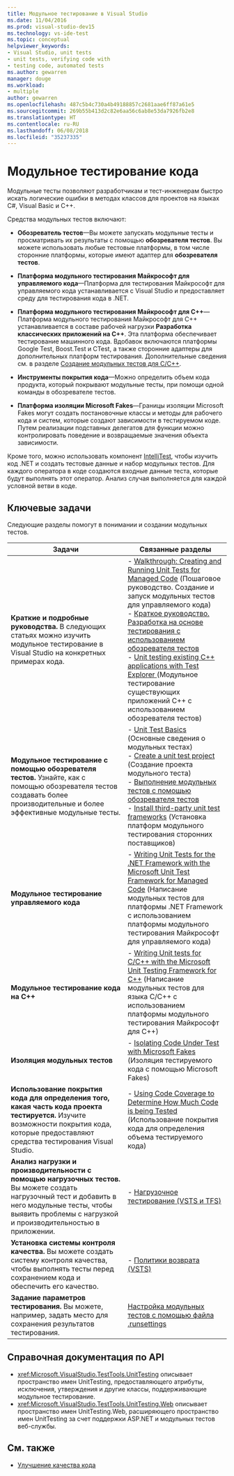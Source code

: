 ```yaml
---
title: Модульное тестирование в Visual Studio
ms.date: 11/04/2016
ms.prod: visual-studio-dev15
ms.technology: vs-ide-test
ms.topic: conceptual
helpviewer_keywords:
- Visual Studio, unit tests
- unit tests, verifying code with
- testing code, automated tests
ms.author: gewarren
manager: douge
ms.workload:
- multiple
author: gewarren
ms.openlocfilehash: 487c5b4c730a4b49188857c2681aae6ff87a61e5
ms.sourcegitcommit: 269b55b413d2c82e6aa56c6ab8e53da7926fb2e8
ms.translationtype: HT
ms.contentlocale: ru-RU
ms.lasthandoff: 06/08/2018
ms.locfileid: "35237335"
---
```

# <a name="unit-test-your-code"></a>Модульное тестирование кода

Модульные тесты позволяют разработчикам и тест-инженерам быстро искать логические ошибки в методах классов для проектов на языках C#, Visual Basic и C++.

Средства модульных тестов включают:

* **Обозреватель тестов**&mdash;Вы можете запускать модульные тесты и просматривать их результаты с помощью **обозревателя тестов**. Вы можете использовать любые тестовые платформы, в том числе сторонние платформы, которые имеют адаптер для **обозревателя тестов**.

* **Платформа модульного тестирования Майкрософт для управляемого кода**&mdash;Платформа для тестирования Майкрософт для управляемого кода устанавливается с Visual Studio и предоставляет среду для тестирования кода в .NET.

* **Платформа модульного тестирования Майкрософт для C++**&mdash;Платформа модульного тестирования Майкрософт для C++ устанавливается в составе рабочей нагрузки **Разработка классических приложений на C++**. Эта платформа обеспечивает тестирование машинного кода. Вдобавок включаются платформы Google Test, Boost.Test и CTest, а также сторонние адаптеры для дополнительных платформ тестирования. Дополнительные сведения см. в разделе [Создание модульных тестов для C/C++](../test/writing-unit-tests-for-c-cpp.md).

* **Инструменты покрытия кода**&mdash;Можно определить объем кода продукта, который покрывают модульные тесты, при помощи одной команды в обозревателе тестов.

* **Платформа изоляции Microsoft Fakes**&mdash;Границы изоляции Microsoft Fakes могут создать постановочные классы и методы для рабочего кода и систем, которые создают зависимости в тестируемом коде. Путем реализации подставных делегатов для функции можно контролировать поведение и возвращаемые значения объекта зависимости.

Кроме того, можно использовать компонент [IntelliTest](../test/generate-unit-tests-for-your-code-with-intellitest.md), чтобы изучить код .NET и создать тестовые данные и набор модульных тестов. Для каждого оператора в коде создаются входные данные теста, которые будут выполнять этот оператор. Анализ случая выполняется для каждой условной ветви в коде.

## <a name="key-tasks"></a>Ключевые задачи

Следующие разделы помогут в понимании и создании модульных тестов.

|Задачи|Связанные разделы|
|-----------|-----------------------|
|**Краткие и подробные руководства.** В следующих статьях можно изучить модульное тестирование в Visual Studio на конкретных примерах кода.|-   [Walkthrough: Creating and Running Unit Tests for Managed Code](../test/walkthrough-creating-and-running-unit-tests-for-managed-code.md) (Пошаговое руководство. Создание и запуск модульных тестов для управляемого кода)<br />-   [Краткое руководство. Разработка на основе тестирования с использованием обозревателя тестов](../test/quick-start-test-driven-development-with-test-explorer.md)<br />-   [Unit testing existing C++ applications with Test Explorer ](../test/unit-testing-existing-cpp-applications-with-test-explorer.md) (Модульное тестирование существующих приложений C++ с использованием обозревателя тестов)|
|**Модульное тестирование с помощью обозревателя тестов.** Узнайте, как с помощью обозревателя тестов создавать более производительные и более эффективные модульные тесты.|-   [Unit Test Basics](../test/unit-test-basics.md) (Основные сведения о модульных тестах)<br />-   [Create a unit test project](../test/create-a-unit-test-project.md) (Создание проекта модульного теста)<br />-   [Выполнение модульных тестов с помощью обозревателя тестов](../test/run-unit-tests-with-test-explorer.md)<br />-   [Install third-party unit test frameworks](../test/install-third-party-unit-test-frameworks.md) (Установка платформ модульного тестирования сторонних поставщиков)|
|**Модульное тестирование управляемого кода**|-   [Writing Unit Tests for the .NET Framework with the Microsoft Unit Test Framework for Managed Code](../test/writing-unit-tests-for-the-dotnet-framework-with-the-microsoft-unit-test-framework-for-managed-code.md) (Написание модульных тестов для платформы .NET Framework с использованием платформы модульного тестирования Майкрософт для управляемого кода)|
|**Модульное тестирование кода на C++**|-   [Writing Unit tests for C/C++ with the Microsoft Unit Testing Framework for C++](../test/writing-unit-tests-for-c-cpp-with-the-microsoft-unit-testing-framework-for-cpp.md) (Написание модульных тестов для языка C/C++ с использованием платформы модульного тестирования Майкрософт для C++)|
|**Изоляция модульных тестов**|-   [Isolating Code Under Test with Microsoft Fakes](../test/isolating-code-under-test-with-microsoft-fakes.md) (Изоляция тестируемого кода с помощью Microsoft Fakes)|
|**Использование покрытия кода для определения того, какая часть кода проекта тестируется.** Изучите возможности покрытия кода, которые предоставляют средства тестирования Visual Studio.|-   [Using Code Coverage to Determine How Much Code is being Tested](../test/using-code-coverage-to-determine-how-much-code-is-being-tested.md) (Использование покрытия кода для определения объема тестируемого кода)|
|**Анализ нагрузки и производительности с помощью нагрузочных тестов.** Вы можете создать нагрузочный тест и добавить в него модульные тесты, чтобы выявить проблемы с нагрузкой и производительностью в приложении.|-   [Нагрузочное тестирование (VSTS и TFS)](/vsts/load-test/)|
|**Установка системы контроля качества.** Вы можете создать систему контроля качества, чтобы выполнять тесты перед сохранением кода и обеспечить его качество.|-   [Политики возврата (VSTS)](/vsts/tfvc/add-check-policies)|
|**Задание параметров тестирования.** Вы можете, например, задать место для сохранения результатов тестирования.|[Настройка модульных тестов с помощью файла .runsettings](../test/configure-unit-tests-by-using-a-dot-runsettings-file.md)|

## <a name="api-reference-documentation"></a>Справочная документация по API

- <xref:Microsoft.VisualStudio.TestTools.UnitTesting> описывает пространство имен UnitTesting, предоставляющего атрибуты, исключения, утверждения и другие классы, поддерживающие модульное тестирование.
- <xref:Microsoft.VisualStudio.TestTools.UnitTesting.Web> описывает пространство имен UnitTesting.Web, расширяющего пространство имен UnitTesting за счет поддержки ASP.NET и модульных тестов веб-службы.

## <a name="see-also"></a>См. также

- [Улучшение качества кода](../test/improve-code-quality.md)

